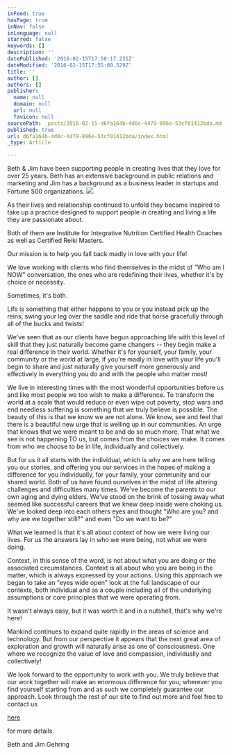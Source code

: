 ```yaml
---
inFeed: true
hasPage: true
inNav: false
inLanguage: null
starred: false
keywords: []
description: ''
datePublished: '2016-02-15T17:58:17.231Z'
dateModified: '2016-02-15T17:55:00.529Z'
title: ''
author: []
authors: []
publisher:
  name: null
  domain: null
  url: null
  favicon: null
sourcePath: _posts/2016-02-15-d6fa164b-4d0c-4479-896e-53cf01412bda.md
published: true
url: d6fa164b-4d0c-4479-896e-53cf01412bda/index.html
_type: Article

---
```

Beth & Jim have been supporting people in creating lives that they love for over 25 years. Beth has an extensive background in public relations and marketing and Jim has a background as a business leader in startups and Fortune 500 organizations.
![](https://the-grid-user-content.s3-us-west-2.amazonaws.com/cfbfa9d6-07e8-4de7-b6c3-de72cbe18db8.jpg)

As their lives and relationship continued to unfold they became inspired to take up a practice designed to support people in creating and living a life they are passionate about. 

Both of them are Institute for Integrative Nutrition Certified Health Coaches as well as Certified Reiki Masters.

​Our mission is to help you fall back madly in love with your life!

We love working with clients who find themselves in the midst of "Who am I NOW" conversation, the ones who are redefining their lives, whether it's by choice or necessity.

Sometimes, it's both. 

Life is something that either happens to you or you instead pick up the reins, swing your leg over the saddle and ride that horse gracefully through all of the bucks and twists!

We've seen that as our clients have begun approaching life with this level of skill that they just naturally become game changers -- they begin make a real difference in their world. Whether it's for yourself, your family, your community or the world at large, if you're madly in love with your life you'll begin to share and just naturally give yourself more generously and effectively in everything you do and with the people who matter most!  

We live in interesting times with the most wonderful opportunities before us and like most people we too wish to make a difference. To transform the world at a scale that would reduce or even wipe out poverty, stop wars and end needless suffering is something that we truly believe is possible. The beauty of this is that we know we are not alone. We know, see and feel that there is a beautiful new urge that is welling up in our communities. An urge that knows that we were meant to be and do so much more. That what we see is not happening TO us, but comes from the choices we make. It comes from who we choose to be in life, individually and collectively.

But for us it all starts with the individual, which is why we are here telling you our stories,  and offering you our services in the hopes of making a difference for you individually, for your family, your community and our shared world. Both of us have found ourselves in the midst of life altering challenges and difficulties many times. We've become the parents to our own aging and dying elders. We've stood on the brink of tossing away what seemed like successful careers that we knew deep inside were choking us. We've looked deep into each others eyes and thought "Who are you? and why are we together still?" and even "Do we want to be?"

What we learned is that it's all about context of how we were living our lives. For us the answers lay in who we were being, not what we were doing.

Context, in this sense of the word, is not about what you are doing or the associated circumstances. Context is all about who you are being in the matter, which is always expressed by your actions. Using this approach we began to take an "eyes wide open" look at the full landscape of our contexts, both individual and as a couple including all of the underlying assumptions or core principles that we were operating from.

It wasn't always easy, but it was worth it and in a nutshell, that's why we're here!

Mankind continues to expand quite rapidly in the areas of science and technology. But from our perspective it appears that the next great area of exploration and growth will naturally arise as one of consciousness. One where we recognize the value of love and compassion, individually and collectively!

We look forward to the opportunity to work with you. We truly believe that our work together will make an enormous difference for you, wherever you find yourself starting from and as such we completely guarantee our approach. Look through the rest of our site to find out more and feel free to contact us

[here][0]

for more details.  

Beth and Jim Gehring

[0]: http://redecoratingthesoul.weebly.com/contact-us.html
